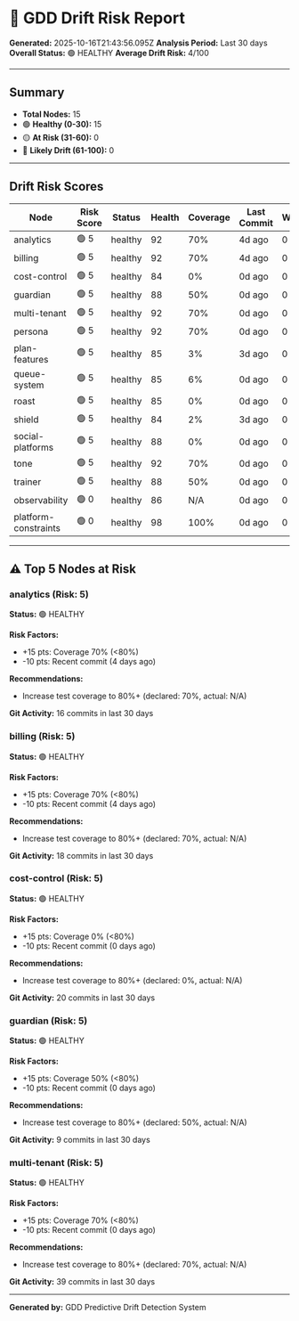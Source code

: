 # 🔮 GDD Drift Risk Report

**Generated:** 2025-10-16T21:43:56.095Z
**Analysis Period:** Last 30 days
**Overall Status:** 🟢 HEALTHY
**Average Drift Risk:** 4/100

---

## Summary

- **Total Nodes:** 15
- 🟢 **Healthy (0-30):** 15
- 🟡 **At Risk (31-60):** 0
- 🔴 **Likely Drift (61-100):** 0

---

## Drift Risk Scores

| Node | Risk Score | Status | Health | Coverage | Last Commit | Warnings |
|------|------------|--------|--------|----------|-------------|----------|
| analytics | 🟢 5 | healthy | 92 | 70% | 4d ago | 0 |
| billing | 🟢 5 | healthy | 92 | 70% | 4d ago | 0 |
| cost-control | 🟢 5 | healthy | 84 | 0% | 0d ago | 0 |
| guardian | 🟢 5 | healthy | 88 | 50% | 0d ago | 0 |
| multi-tenant | 🟢 5 | healthy | 92 | 70% | 0d ago | 0 |
| persona | 🟢 5 | healthy | 92 | 70% | 0d ago | 0 |
| plan-features | 🟢 5 | healthy | 85 | 3% | 3d ago | 0 |
| queue-system | 🟢 5 | healthy | 85 | 6% | 0d ago | 0 |
| roast | 🟢 5 | healthy | 85 | 0% | 0d ago | 0 |
| shield | 🟢 5 | healthy | 84 | 2% | 3d ago | 0 |
| social-platforms | 🟢 5 | healthy | 88 | 0% | 0d ago | 0 |
| tone | 🟢 5 | healthy | 92 | 70% | 0d ago | 0 |
| trainer | 🟢 5 | healthy | 88 | 50% | 0d ago | 0 |
| observability | 🟢 0 | healthy | 86 | N/A | 0d ago | 0 |
| platform-constraints | 🟢 0 | healthy | 98 | 100% | 0d ago | 0 |

---

## ⚠️ Top 5 Nodes at Risk

### analytics (Risk: 5)

**Status:** 🟢 HEALTHY

**Risk Factors:**
- +15 pts: Coverage 70% (<80%)
- -10 pts: Recent commit (4 days ago)

**Recommendations:**
- Increase test coverage to 80%+ (declared: 70%, actual: N/A)

**Git Activity:** 16 commits in last 30 days

### billing (Risk: 5)

**Status:** 🟢 HEALTHY

**Risk Factors:**
- +15 pts: Coverage 70% (<80%)
- -10 pts: Recent commit (4 days ago)

**Recommendations:**
- Increase test coverage to 80%+ (declared: 70%, actual: N/A)

**Git Activity:** 18 commits in last 30 days

### cost-control (Risk: 5)

**Status:** 🟢 HEALTHY

**Risk Factors:**
- +15 pts: Coverage 0% (<80%)
- -10 pts: Recent commit (0 days ago)

**Recommendations:**
- Increase test coverage to 80%+ (declared: 0%, actual: N/A)

**Git Activity:** 20 commits in last 30 days

### guardian (Risk: 5)

**Status:** 🟢 HEALTHY

**Risk Factors:**
- +15 pts: Coverage 50% (<80%)
- -10 pts: Recent commit (0 days ago)

**Recommendations:**
- Increase test coverage to 80%+ (declared: 50%, actual: N/A)

**Git Activity:** 9 commits in last 30 days

### multi-tenant (Risk: 5)

**Status:** 🟢 HEALTHY

**Risk Factors:**
- +15 pts: Coverage 70% (<80%)
- -10 pts: Recent commit (0 days ago)

**Recommendations:**
- Increase test coverage to 80%+ (declared: 70%, actual: N/A)

**Git Activity:** 39 commits in last 30 days

---

**Generated by:** GDD Predictive Drift Detection System

